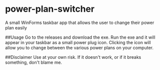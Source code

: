 # power-plan-switcher
A small WinForms taskbar app that allows the user to change their power plan easily

##Usage
Go to the releases and download the exe. Run the exe and it will appear in your taskbar as a small power plug icon. Clicking the icon will allow you to change between the various power plans on your computer.

##Disclaimer
Use at your own risk. If it doesn't work, or if it breaks something, don't blame me.
